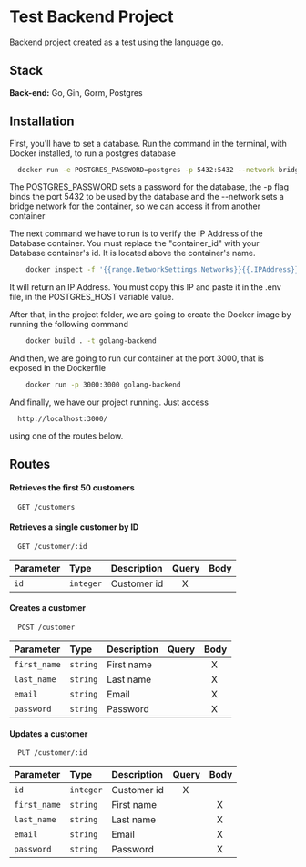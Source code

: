 
# Test Backend Project

Backend project created as a test using the language go.

## Stack

**Back-end:** Go, Gin, Gorm, Postgres


## Installation

First, you'll have to set a database. Run the command in the terminal, with Docker installed, to run a postgres database
```bash
  docker run -e POSTGRES_PASSWORD=postgres -p 5432:5432 --network bridge postgres:14.5-alpine
```
The POSTGRES_PASSWORD sets a password for the database, the -p flag binds the port 5432 to be used by the database and the --network sets a bridge network for the container, so we can access it from another container

The next command we have to run is to verify the IP Address of the Database container. You must replace the "container_id" with your Database container's id. It is located above the container's name.
```bash
    docker inspect -f '{{range.NetworkSettings.Networks}}{{.IPAddress}}{{end}}' container_id
```
It will return an IP Address. You must copy this IP and paste it in the .env file, in the POSTGRES_HOST variable value.


After that, in the project folder, we are going to create the Docker image by running the following command
```bash
    docker build . -t golang-backend
```

And then, we are going to run our container at the port 3000, that is exposed in the Dockerfile
```bash
    docker run -p 3000:3000 golang-backend
```

And finally, we have our project running. Just access 
```http
  http://localhost:3000/
```
using one of the routes below.

## Routes

#### Retrieves the first 50 customers

```http
  GET /customers
```

#### Retrieves a single customer by ID

```http
  GET /customer/:id
```

| Parameter   | Type       | Description      | Query | Body |
| :---------- | :--------- | :--------------- | :-----| :----|
| `id` | `integer` | Customer id | &nbsp;&nbsp;&nbsp;&nbsp;X     |      |

#### Creates a customer

```http
  POST /customer
```

| Parameter   | Type       | Description      | Query | Body |
| :---------- | :--------- | :--------------- | :-----| :----|
| `first_name` | `string` | First name | |&nbsp;&nbsp;&nbsp;X |
| `last_name` | `string` | Last name | |&nbsp;&nbsp;&nbsp;X |
| `email` | `string` | Email | |&nbsp;&nbsp;&nbsp;X |
| `password` | `string` | Password | |&nbsp;&nbsp;&nbsp;X |


#### Updates a customer

```http
  PUT /customer/:id
```

| Parameter   | Type       | Description      | Query | Body |
| :---------- | :--------- | :--------------- | :-----| :----|
| `id` | `integer` | Customer id | &nbsp;&nbsp;&nbsp;&nbsp;X     |      |
| `first_name` | `string` | First name | |&nbsp;&nbsp;&nbsp;X |
| `last_name` | `string` | Last name | |&nbsp;&nbsp;&nbsp;X |
| `email` | `string` | Email | |&nbsp;&nbsp;&nbsp;X |
| `password` | `string` | Password | |&nbsp;&nbsp;&nbsp;X |

